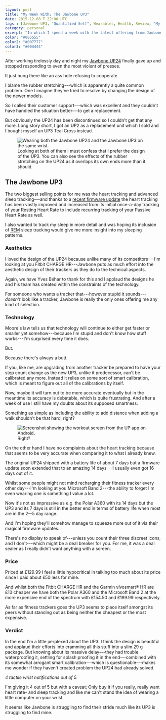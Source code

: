 ```yaml
---
layout: post
title: "My Week With; The Jawbone UP3"
date: 2015-12-08 T 22:00 UTC
tags : [Jawbone UP3, "Quantified Self", Wearables, Health, Review, "My Week With"]
category: personal
excerpt: "In which I spend a week with the latest offering from Jawbone, the UP3 and see whether it's a worthy follow-up to their earlier successes."
color: "#005555"
color2: "#007777"
color3: "#004444"
---
```

After working tirelessly day and night my [Jawbone UP24][up24] finally gave up and stopped responding to even the most violent of presses.

It just hung there like an ass hole refusing to cooperate.

I blame the rubber stretching---which is apparently a quite common problem. One I imagine they've tried to resolve by changing the design of the newer models.

So I called their customer support---which was excellent and they couldn't have handled the situation better---to get a replacement.

But obviously the UP24 has been discontinued so I couldn't get that any more. Long story short, I got an UP2 as a replacement unit which I sold and I bought myself an UP3 Teal Cross instead.

<figure>
	<img class="js-lazy-load" data-original="/assets/posts/2015/december/my-week-with-the-jawbone-up3/carlos-eriksson-wearing-jawbone-up24-and-up3.jpg" alt="Wearing both the Jawbone UP24 and the Jawbone UP3 on the same wrist.">
	<figcaption>Looking at both of them I must confess that I prefer the design of the UP3. You can also see the effects of the rubber stretching on the UP24 as it overlaps its own ends more than it should.</figcaption>
</figure>

## The Jawbone UP3

The two biggest selling points for me was the heart tracking and advanced sleep tracking---and thanks to a [recent firmware update][jawbone] the heart tracking has been vastly improved and increased from its initial once-a-day tracking of your Resting Heart Rate to include recurring tracking of your Passive Heart Rate as well.

I also wanted to track my sleep in more detail and was hoping its inclusion of <abbr title="Rapid eye movement" class="small-caps">REM</abbr> sleep tracking would give me more insight into my sleeping patterns.

### Aesthetics

I loved the design of the UP24 because unlike many of its competitors---I'm looking at you Fitbit CHARGE HR---Jawbone puts as much effort into the aesthetic design of their trackers as they do to the technical aspects.

Again, we have Yves Béhar to thank for this and I applaud the designs he and his team has created within the constraints of the technology.

For someone who wants a tracker that---however stupid it sounds---*doesn't* look like a tracker, Jawbone is really the only ones offering me any kind of selection.

### Technology

Moore's law tells us that technology will continue to either get faster or smaller yet somehow---because I'm stupid and don't know how stuff works---I'm surprised every time it does.

But.

Because there's always a butt.

If you, like me, are upgrading from another tracker be prepared to have your step count change as the new UP3, unlike it predecessor, can't be calibrated any more. Instead it relies on some sort of smart calibration, which is meant to figure out all of the calibrations by itself.

Now, maybe it will turn out to be more accurate eventually but in the meantime its accuracy is debatable, which is quite frustrating. And after a week of use I still have my doubts about its supposed smartness.

Something as simple as including the ability to add distance when adding a walk shouldn't be that hard, right?

<figure>
	<img class="js-lazy-load" data-original="/assets/posts/2015/december/my-week-with-the-jawbone-up3/screenshot-up-app.png" alt="Screenshot showing the workout screen from the UP app on Android.">
	<figcaption>Right?</figcaption>
</figure>

On the other hand I have no complaints about the heart tracking because that seems to be very accurate when comparing it to what I already knew.

The original UP24 shipped with a battery life of about 7 days but a firmware update soon extended that to an amazing 14 days---I usually even got 16 days out of it.

Whilst some people might not mind recharging their fitness tracker every other day---I'm looking at you Microsoft Band 2---the ability to forget I'm even wearing one is something I value a lot.

<p data-pullquote="Its lack of display sealed the deal for me."></p>

Now it's not as impressive as e.g. the Polar A360 with its 14 days but the UP3 and its 7 days is still in the better end in terms of battery life when most are in the 2--5 day range.

And I'm hoping they'll somehow manage to squeeze more out of it via their magical firmware updates.

There's no display to speak of---unless you count their three discreet icons, and I don't---which might be a deal breaker for you. For me, it was a deal sealer as I really didn't want anything with a screen.

### Price

Priced at £129.99 I feel a little hypocritical in talking too much about its price since I paid about £50 less for mine.

And whilst both the Fitbit CHARGE HR and the Garmin vívosmart® HR are £10 cheaper we have both the Polar A360 and the Microsoft Band 2 at the more expensive end of the spectrum with £154.50 and £199.99 respectively.

As far as fitness trackers goes the UP3 seems to place itself amongst its peers without standing out as being neither the cheapest or the most expensive.

### Verdict

In the end I'm a little perplexed about the UP3. I think the design is beautiful and applaud their efforts into cramming all this stuff into a slim 29 g package. But knowing about its massive delay---they had trouble waterproofing it, settling for splash proofing it in the end---combined with its somewhat arrogant smart calibration---which is questionable---makes me wonder if they haven't created problem the UP24 had already solved.

*4 tactile wrist notifications out of 5.*

I'm giving it 4 out of 5 but with a caveat; Only buy it if you really, really want heart rate- and sleep tracking and like me can't stand the idea of wearing a little computer on your wrist.

It seems like Jawbone is struggling to find their stride much like its UP3 is struggling to find mine.

[up24]: /blog/365-days-of-delicious-data
[jawbone]: https://jawbone.com/blog/introducing-new-heart-rate-sleep-features/